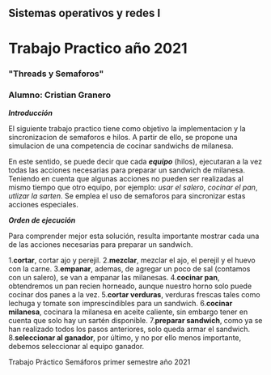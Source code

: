 ## Sistemas operativos y redes I ##
# Trabajo Practico año 2021 #
### "Threads y Semaforos"  ###

### Alumno: Cristian Granero ###

***Introducción***

El siguiente trabajo practico tiene como objetivo la implementacion y la sincronizacion de semaforos e hilos. A partir de ello, se propone una simulacion de una competencia de cocinar sandwichs de milanesa.

En este sentido, se puede decir que cada ***equipo*** (hilos), ejecutaran a la vez todas las acciones necesarias para preparar un sandwich de milanesa. Teniendo en cuenta que algunas acciones no pueden ser realizadas al mismo tiempo que otro equipo, por ejemplo: _usar el salero_, _cocinar el pan_, _utlizar la sarten_. Se emplea el uso de semaforos para sincronizar estas acciones especiales.

***Orden de ejecución***

Para comprender mejor esta solución, resulta importante mostrar cada una de las acciones necesarias para preparar un sandwich.

1.__cortar__, cortar ajo y perejil.
2.__mezclar__, mezclar el ajo, el perejil y el huevo con la carne.
3.__empanar__, ademas, de agregar un poco de sal (contamos con un salero), se van a empanar las milanesas. 
4.__cocinar pan__, obtendremos un pan recien horneado, aunque nuestro horno solo puede cocinar dos panes a la vez.
5.__cortar verduras__, verduras frescas tales como lechuga y tomate son imprescindibles para un sandwich.
6.__cocinar milanesa__, cocinara la milanesa en aceite caliente, sin embargo tener en cuenta que solo hay un sartén disponible.
7.__preparar sandwich__, como ya se han realizado todos los pasos anteriores, solo queda armar el sandwich.
8.__seleccionar al ganador__, por último, y no por ello menos importante, debemos seleccionar al equipo ganador.

  

  

Trabajo Práctico Semáforos primer semestre año 2021
